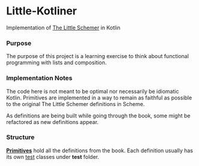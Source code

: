Little-Kotliner
===============

Implementation of [The Little Schemer](http://www.amazon.com/The-Little-Schemer-4th-Edition/dp/0262560992) in Kotlin

### Purpose

The purpose of this project is a learning exercise to think about functional programming
with lists and composition.


### Implementation Notes

The code here is not meant to be optimal nor necessarily be idiomatic Kotlin. Primitives
are implemented in a way to remain as faithful as possible to the original The Little Schemer
definitions in Scheme.

As definitions are being built while going through the book, some might be refactored as
new definitions appear.


### Structure


[**Primitives**](https://github.com/hhariri/little-kotliner/blob/master/src/com/hadihariri/littleKotliner/Primitives.kt) hold all the definitions from the book. Each definition usually has its own
[test](https://github.com/hhariri/little-kotliner/blob/master/test/com/hadihariri/littleKotliner/tests) classes under **test** folder.

